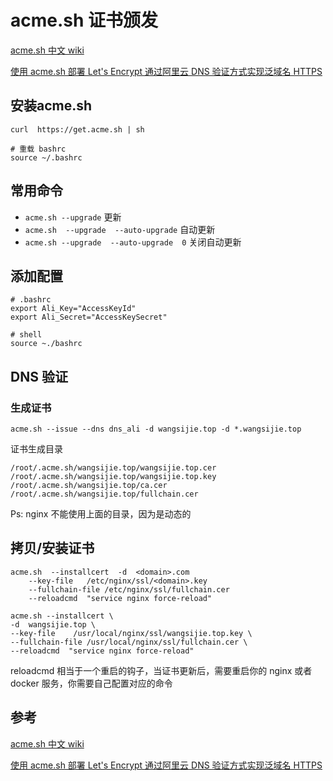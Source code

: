 #  acme.sh 证书颁发

[acme.sh 中文 wiki](https://github.com/acmesh-official/acme.sh/wiki/%E8%AF%B4%E6%98%8E)

[使用 acme.sh 部署 Let's Encrypt 通过阿里云 DNS 验证方式实现泛域名 HTTPS](https://f-e-d.club/topic/use-acme-sh-deployment-let-s-encrypt-by-ali-cloud-dns-generic-domain-https-authentication.article)

## 安装acme.sh

```shell
curl  https://get.acme.sh | sh

# 重载 bashrc
source ~/.bashrc
```



## 常用命令

- `acme.sh --upgrade` 更新
- `acme.sh  --upgrade  --auto-upgrade` 自动更新
- `acme.sh --upgrade  --auto-upgrade  0` 关闭自动更新



## 添加配置

```
# .bashrc
export Ali_Key="AccessKeyId"
export Ali_Secret="AccessKeySecret"

# shell
source ~./bashrc
```





## DNS 验证

### 生成证书

```shell
acme.sh --issue --dns dns_ali -d wangsijie.top -d *.wangsijie.top
```

证书生成目录

`/root/.acme.sh/wangsijie.top/wangsijie.top.cer`
`/root/.acme.sh/wangsijie.top/wangsijie.top.key`
`/root/.acme.sh/wangsijie.top/ca.cer`
`/root/.acme.sh/wangsijie.top/fullchain.cer`

Ps: nginx 不能使用上面的目录，因为是动态的



## 拷贝/安装证书

```shell
acme.sh  --installcert  -d  <domain>.com
	--key-file   /etc/nginx/ssl/<domain>.key
	--fullchain-file /etc/nginx/ssl/fullchain.cer
	--reloadcmd  "service nginx force-reload"
```

```shell
acme.sh --installcert \
-d  wangsijie.top \
--key-file    /usr/local/nginx/ssl/wangsijie.top.key \
--fullchain-file /usr/local/nginx/ssl/fullchain.cer \
--reloadcmd  "service nginx force-reload"
```

reloadcmd 相当于一个重启的钩子，当证书更新后，需要重启你的 nginx 或者 docker 服务，你需要自己配置对应的命令



## 参考

[acme.sh 中文 wiki]([https://github.com/Neilpang/acme.sh/wiki/%E8%AF%B4%E6%98%8E](https://github.com/Neilpang/acme.sh/wiki/说明))

[使用 acme.sh 部署 Let's Encrypt 通过阿里云 DNS 验证方式实现泛域名 HTTPS](https://f-e-d.club/topic/use-acme-sh-deployment-let-s-encrypt-by-ali-cloud-dns-generic-domain-https-authentication.article)

